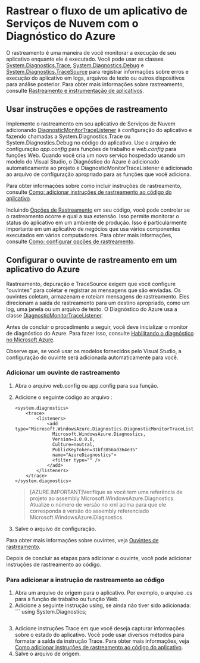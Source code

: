 <properties
	pageTitle="Rastrear o fluxo em um Aplicativo de Serviços de Nuvem com o Diagnóstico do Azure | Microsoft Azure"
	description="Adicione mensagens de rastreamento a um aplicativo do Azure para ajudar a depurar, medir o desempenho, monitorar, realizar a análise de tráfego e muito mais."
	services="cloud-services"
	documentationCenter=".net"
	authors="rboucher"
	manager="jwhit"
	editor=""/>

<tags
	ms.service="cloud-services"
	ms.workload="tbd"
	ms.tgt_pltfrm="na"
	ms.devlang="dotnet"
	ms.topic="article"
	ms.date="12/15/2015"
	ms.author="robb"/>



# Rastrear o fluxo de um aplicativo de Serviços de Nuvem com o Diagnóstico do Azure

O rastreamento é uma maneira de você monitorar a execução de seu aplicativo enquanto ele é executado. Você pode usar as classes [System.Diagnostics.Trace](https://msdn.microsoft.com/library/system.diagnostics.trace.aspx), [System.Diagnostics.Debug](https://msdn.microsoft.com/library/system.diagnostics.debug.aspx) e [System.Diagnostics.TraceSource](https://msdn.microsoft.com/library/system.diagnostics.tracesource.aspx) para registrar informações sobre erros e execução do aplicativo em logs, arquivos de texto ou outros dispositivos para análise posterior. Para obter mais informações sobre rastreamento, consulte [Rastreamento e instrumentação de aplicativos](https://msdn.microsoft.com/library/zs6s4h68.aspx).


## Usar instruções e opções de rastreamento

Implemente o rastreamento em seu aplicativo de Serviços de Nuvem adicionando [DiagnosticMonitorTraceListener](https://msdn.microsoft.com/library/azure/microsoft.windowsazure.diagnostics.diagnosticmonitortracelistener.aspx) à configuração do aplicativo e fazendo chamadas a System.Diagnostics.Trace ou System.Diagnostics.Debug no código do aplicativo. Use o arquivo de configuração *app.config* para funções de trabalho e *web.config* para funções Web. Quando você cria um novo serviço hospedado usando um modelo do Visual Studio, o Diagnóstico do Azure é adicionado automaticamente ao projeto e DiagnosticMonitorTraceListener é adicionado ao arquivo de configuração apropriado para as funções que você adiciona.

Para obter informações sobre como incluir instruções de rastreamento, consulte [Como: adicionar instruções de rastreamento ao código do aplicativo](https://msdn.microsoft.com/library/zd83saa2.aspx).

Incluindo [Opções de Rastreamento](https://msdn.microsoft.com/library/3at424ac.aspx) em seu código, você pode controlar se o rastreamento ocorre e qual a sua extensão. Isso permite monitorar o status do aplicativo em um ambiente de produção. Isso é particularmente importante em um aplicativo de negócios que usa vários componentes executados em vários computadores. Para obter mais informações, consulte [Como: configurar opções de rastreamento](https://msdn.microsoft.com/library/t06xyy08.aspx).

## Configurar o ouvinte de rastreamento em um aplicativo do Azure

Rastreamento, depuração e TraceSource exigem que você configure "ouvintes" para coletar e registrar as mensagens que são enviadas. Os ouvintes coletam, armazenam e roteiam mensagens de rastreamento. Eles direcionam a saída de rastreamento para um destino apropriado, como um log, uma janela ou um arquivo de texto. O Diagnóstico do Azure usa a classe [DiagnosticMonitorTraceListener](https://msdn.microsoft.com/library/azure/microsoft.windowsazure.diagnostics.diagnosticmonitortracelistener.aspx).

Antes de concluir o procedimento a seguir, você deve inicializar o monitor de diagnóstico do Azure. Para fazer isso, consulte [Habilitando o diagnóstico no Microsoft Azure](cloud-services-dotnet-diagnostics.md).

Observe que, se você usar os modelos fornecidos pelo Visual Studio, a configuração do ouvinte será adicionada automaticamente para você.


### Adicionar um ouvinte de rastreamento

1. Abra o arquivo web.config ou app.config para sua função.
2. Adicione o seguinte código ao arquivo :

	```
	<system.diagnostics>
		<trace>
			<listeners>
				<add type="Microsoft.WindowsAzure.Diagnostics.DiagnosticMonitorTraceListener,
		          Microsoft.WindowsAzure.Diagnostics,
		          Version=1.0.0.0,
		          Culture=neutral,
		          PublicKeyToken=31bf3856ad364e35"
		          name="AzureDiagnostics">
			  	  <filter type="" />
				</add>
			</listeners>
		</trace>
	</system.diagnostics>
	```
	>[AZURE.IMPORTANT]Verifique se você tem uma referência de projeto ao assembly Microsoft.WindowsAzure.Diagnostics. Atualize o número de versão no xml acima para que ele corresponda à versão do assembly referenciado Microsoft.WindowsAzure.Diagnostics.
	
3. Salve o arquivo de configuração.

Para obter mais informações sobre ouvintes, veja [Ouvintes de rastreamento](https://msdn.microsoft.com/library/4y5y10s7.aspx).

Depois de concluir as etapas para adicionar o ouvinte, você pode adicionar instruções de rastreamento ao código.


### Para adicionar a instrução de rastreamento ao código

1. Abra um arquivo de origem para o aplicativo. Por exemplo, o arquivo <RoleName>.cs para a função de trabalho ou função Web.
2. Adicione a seguinte instrução using, se ainda não tiver sido adicionada: ```
	    using System.Diagnostics;
	```
3. Adicione instruções Trace em que você deseja capturar informações sobre o estado do aplicativo. Você pode usar diversos métodos para formatar a saída da instrução Trace. Para obter mais informações, veja [Como adicionar instruções de rastreamento ao código do aplicativo](https://msdn.microsoft.com/library/zd83saa2.aspx).
4. Salve o arquivo de origem.

<!---HONumber=AcomDC_1217_2015-->